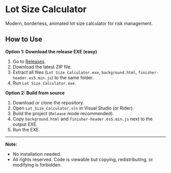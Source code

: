 # Lot Size Calculator

Modern, borderless, animated lot size calculator for risk management.

## How to Use

**Option 1: Download the release EXE (easy)**
1. Go to [Releases](https://github.com/omerytr/Lot-Size-Calculator/releases).
2. Download the latest ZIP file.
3. Extract all files (`Lot Size Calculator.exe`, `background.html`, `finisher-header.es5.min.js`) to the same folder.
4. Run `Lot Size Calculator.exe`.

**Option 2: Build from source**
1. Download or clone the repository.
2. Open `Lot_Size_Calculator.sln` in Visual Studio (or Rider).
3. Build the project (`Release` mode recommended).
4. Copy `background.html` and `finisher-header.es5.min.js` next to the output EXE.
5. Run the EXE.

---

**Note:**  
- No installation needed.  
- All rights reserved. Code is viewable but copying, redistributing, or modifying is forbidden.  

